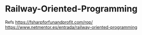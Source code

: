 # Railway-Oriented-Programming

Refs
https://fsharpforfunandprofit.com/rop/
https://www.netmentor.es/entrada/railway-oriented-programming
